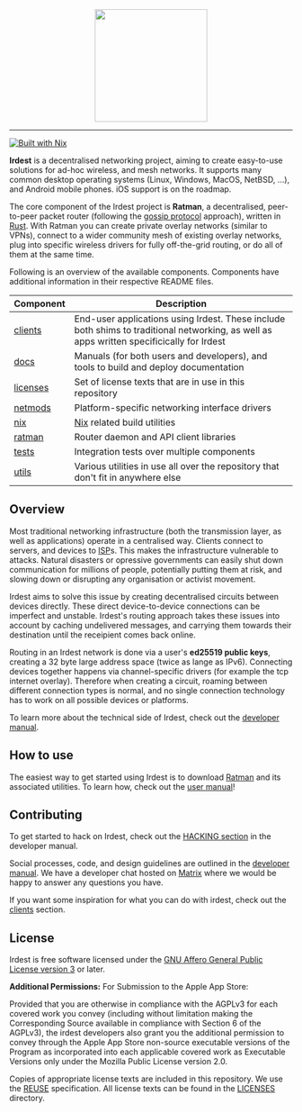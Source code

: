 <div align="center">
    <img src="docs/banner.png" height="200px"/>
</div>

---

[![Built with Nix](https://builtwithnix.org/badge.svg)](https://builtwithnix.org)

**Irdest** is a decentralised networking project, aiming to create
easy-to-use solutions for ad-hoc wireless, and mesh networks.  It
supports many common desktop operating systems (Linux, Windows, MacOS,
NetBSD, …), and Android mobile phones.  iOS support is on the roadmap.

The core component of the Irdest project is **Ratman**, a
decentralised, peer-to-peer packet router (following the [gossip
protocol] approach), written in [Rust].  With Ratman you can create
private overlay networks (similar to VPNs), connect to a wider
community mesh of existing overlay networks, plug into specific
wireless drivers for fully off-the-grid routing, or do all of them at
the same time.

Following is an overview of the available components.  Components have
additional information in their respective README files.

| Component  | Description                                                                                                                                |
|------------|--------------------------------------------------------------------------------------------------------------------------------------------|
| [clients]  | End-user applications using Irdest.  These include both shims to traditional networking, as well as apps written specificically for Irdest |
| [docs]     | Manuals (for both users and developers), and tools to build and deploy documentation                                                       |
| [licenses] | Set of license texts that are in use in this repository                                                                                    |
| [netmods]  | Platform-specific networking interface drivers                                                                                             |
| [nix]      | [Nix](https://nixos.org) related build utilities                                                                                           |
| [ratman]   | Router daemon and API client libraries                                                                                                     |
| [tests]    | Integration tests over multiple components                                                                                                 |
| [utils]    | Various utilities in use all over the repository that don't fit in anywhere else                                                           |


## Overview

Most traditional networking infrastructure (both the transmission
layer, as well as applications) operate in a centralised way.  Clients
connect to servers, and devices to [ISP]s.  This makes the
infrastructure vulnerable to attacks.  Natural disasters or opressive
governments can easily shut down communication for millions of people,
potentially putting them at risk, and slowing down or disrupting any
organisation or activist movement.

Irdest aims to solve this issue by creating decentralised circuits
between devices directly.  These direct device-to-device connections
can be imperfect and unstable.  Irdest's routing approach takes these
issues into account by caching undelivered messages, and carrying them
towards their destination until the receipient comes back online.

Routing in an Irdest network is done via a user's **ed25519 public
keys**, creating a 32 byte large address space (twice as lange as
IPv6).  Connecting devices together happens via channel-specific
drivers (for example the tcp internet overlay). Therefore when
creating a circuit, roaming between different connection types is
normal, and no single connection technology has to work on all
possible devices or platforms.

To learn more about the technical side of Irdest, check out the
[developer manual].


## How to use

The easiest way to get started using Irdest is to download
[Ratman][Downloads] and its associated utilities.  To learn how, check
out the [user manual]!


## Contributing

To get started to hack on Irdest, check out the [HACKING section] in
the developer manual.

Social processes, code, and design guidelines are outlined in the
[developer manual].  We have a developer chat hosted on [Matrix] where
we would be happy to answer any questions you have.

If you want some inspiration for what you can do with irdest, check
out the [clients] section.


## License

Irdest is free software licensed under the [GNU Affero General Public
License version 3](licenses/agpl-3.0.md) or later.

**Additional Permissions:** For Submission to the Apple App Store:

Provided that you are otherwise in compliance with the AGPLv3 for each
covered work you convey (including without limitation making the
Corresponding Source available in compliance with Section 6 of the
AGPLv3), the irdest developers also grant you the additional
permission to convey through the Apple App Store non-source executable
versions of the Program as incorporated into each applicable covered
work as Executable Versions only under the Mozilla Public License
version 2.0.

Copies of appropriate license texts are included in this repository.
We use the [REUSE] specification.  All license texts can be found in
the [LICENSES] directory.


[Matrix]: https://matrix.to/#/#irdest:fairydust.space?via=ontheblueplanet.com&via=matrix.org&via=fairydust.space
[Downloads]: https://irde.st/downloads
[Rust]: https://rust-lang.org
[ISP]: https://en.wikipedia.org/wiki/ISP
[clients]: ./clients
[developer manual]: https://docs.irde.st/developer/
[docs]: ./docs
[gossip protocol]: https://en.wikipedia.org/wiki/Gossip_protocol
[HACKING section]: https://docs.irde.st/developer/technical/hacking.html
[irdest-mblog]: mblog.irde.st
[LICENSES]: ./LICENSES
[netmods]: ./netmods
[nix]: ./nix
[ratman]: ./ratman
[REUSE]: https://reuse.software/
[tests]: ./tests
[user manual]: https://docs.irde.st/user/
[utils]: ./utils

